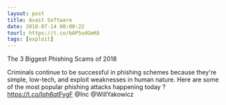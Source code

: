 ```yaml
---
layout: post
title: Avast Software
date: 2018-07-14 00:00:22
tourl: https://t.co/bAP5udGmK6
tags: [exploit]
---
```

The 3 Biggest Phishing Scams of 2018

Criminals continue to be successful in phishing schemes because they're simple, low-tech, and exploit weaknesses in human nature. Here are some of the most popular phishing attacks happening today ? https://t.co/Iqh6qtFygF @Inc @WillYakowicz